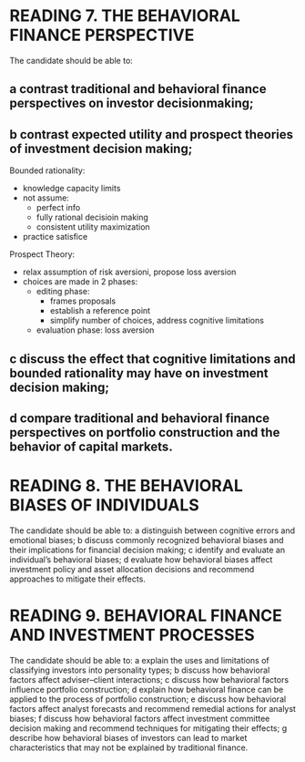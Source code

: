 # READING 7. THE BEHAVIORAL FINANCE PERSPECTIVE

The candidate should be able to:
## a contrast traditional and behavioral finance perspectives on investor decisionmaking;


## b contrast expected utility and prospect theories of investment decision making;
Bounded rationality:
  - knowledge capacity limits
  - not assume:
     - perfect info
     - fully rational decisioin making
     - consistent utility maximization
  - practice satisfice

Prospect Theory:
  - relax assumption of risk aversioni, propose loss aversion
  - choices are made in 2 phases:
     - editing phase: 
        - frames proposals
        - establish a reference point
        - simplify number  of choices, address cognitive limitations
     - evaluation phase: loss aversion


## c discuss the effect that cognitive limitations and bounded rationality may have on investment decision making;

## d compare traditional and behavioral finance perspectives on portfolio construction and the behavior of capital markets.

# READING 8. THE BEHAVIORAL BIASES OF INDIVIDUALS

The candidate should be able to:
a distinguish between cognitive errors and emotional biases;
b discuss commonly recognized behavioral biases and their implications for financial decision making;
c identify and evaluate an individual’s behavioral biases;
d evaluate how behavioral biases affect investment policy and asset allocation decisions and recommend approaches to mitigate their effects.

# READING 9. BEHAVIORAL FINANCE AND INVESTMENT PROCESSES

The candidate should be able to:
a explain the uses and limitations of classifying investors into personality types;
b discuss how behavioral factors affect adviser–client interactions;
c discuss how behavioral factors influence portfolio construction;
d explain how behavioral finance can be applied to the process of portfolio
construction;
e discuss how behavioral factors affect analyst forecasts and recommend remedial actions for analyst biases;
f discuss how behavioral factors affect investment committee decision making and recommend techniques for mitigating their effects;
g describe how behavioral biases of investors can lead to market characteristics that may not be explained by traditional finance. 
